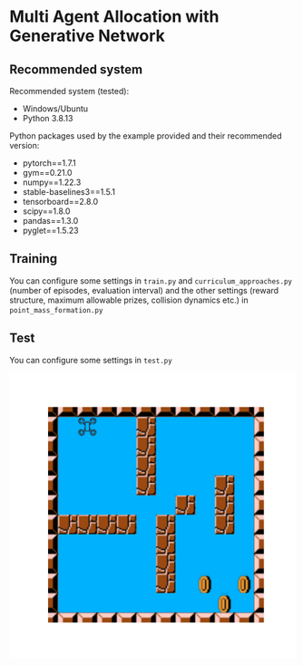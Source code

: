 # Multi Agent Allocation with Generative Network

## Recommended system
Recommended system (tested):
- Windows/Ubuntu
- Python 3.8.13

Python packages used by the example provided and their recommended version:
- pytorch==1.7.1
- gym==0.21.0
- numpy==1.22.3
- stable-baselines3==1.5.1
- tensorboard==2.8.0
- scipy==1.8.0
- pandas==1.3.0
- pyglet==1.5.23

## Training
You can configure some settings in `train.py` and `curriculum_approaches.py` (number of episodes, evaluation interval) and the other settings (reward structure, maximum allowable prizes, collision dynamics etc.) in `point_mass_formation.py`

## Test
You can configure some settings in `test.py`


![](https://github.com/AkgunOnur/Multi-Agent-Allocation-with-Generative-Network/blob/curriculum/gym_anim.gif)
